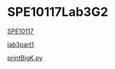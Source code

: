 # SPE10117Lab3G2

[SPE10117](https://canvas.cityu.edu.hk/about/145267)

[lab3part1](lab3part1.md)

[printBigK.py](printBigK.py)
